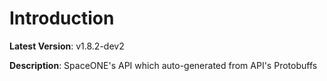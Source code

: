 # Introduction

**Latest Version**: v1.8.2-dev2


**Description**: SpaceONE's API which auto-generated from API's Protobuffs


